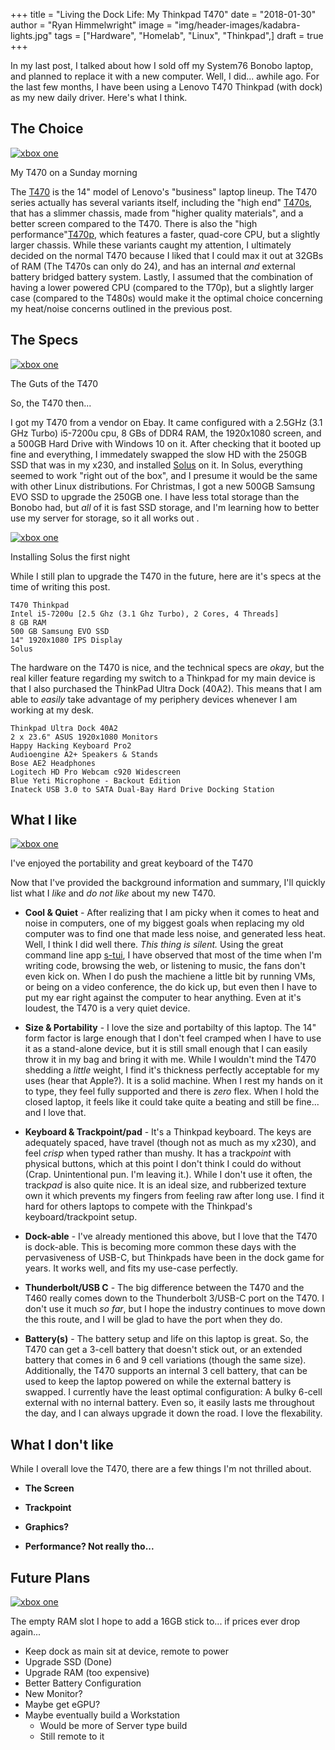 +++
title  = "Living the Dock Life: My Thinkpad T470"
date   = "2018-01-30"
author = "Ryan Himmelwright"
image  = "img/header-images/kadabra-lights.jpg"
tags   = ["Hardware", "Homelab", "Linux", "Thinkpad",]
draft  = true
+++

In my last post, I talked about how I sold off my System76 Bonobo laptop, and
 planned to replace it with a new computer. Well, I did... awhile ago. For the
 last few months, I have been using a Lenovo T470 Thinkpad (with dock) as my new
 daily driver. Here's what I think.

<!--more-->

## The Choice

<a href="../../img/posts/my-t470/coffee-picture.jpg"><img alt="xbox one" src="../../img/posts/my-t470/coffee-picture.jpg" style="max-width: 100%;"/></a>
<div class="caption">My T470 on a Sunday morning</div>

The
[T470](https://www.notebookcheck.net/Lenovo-ThinkPad-T470-Core-i5-Full-HD-Notebook-Review.198130.0.html)
is the 14" model of Lenovo's "business" laptop lineup. The T470 series actually
has several variants itself, including the "high end"
[T470s](https://www.notebookcheck.net/Lenovo-ThinkPad-T470s-Core-i7-WQHD-Laptop-Review.200880.0.html),
that has a slimmer chassis, made from "higher quality materials", and a better
screen compared to the T470. There is also the "high
performance"[T470p](https://www.notebookcheck.net/Lenovo-ThinkPad-T470p-Core-i7-GeForce-940MX-Laptop-Review.226802.0.html),
which features a faster, quad-core CPU, but a slightly larger chassis. While
these variants caught my attention, I ultimately decided on the normal T470
because I liked that I could max it out at 32GBs of RAM (The T470s can only do
24), and has an internal *and* external battery bridged battery system. Lastly,
I assumed that the combination of having a lower powered CPU (compared to the
T70p), but a slightly larger case (compared to the T480s) would make it the
optimal choice concerning my heat/noise concerns outlined in the previous post.

## The Specs

<a href="../../img/posts/my-t470/inside.jpg"><img alt="xbox one" src="../../img/posts/my-t470/inside.jpg" style="max-width: 100%;"/></a>
<div class="caption">The Guts of the T470</div>

So, the T470 then... 

I got my T470 from a vendor on Ebay. It came configured with a 2.5GHz (3.1 GHz
Turbo) i5-7200u cpu, 8 GBs of DDR4 RAM, the 1920x1080 screen, and a 500GB Hard
Drive with Windows 10 on it. After checking that it booted up fine and
everything, I immedately swapped the slow HD with the 250GB SSD that was in my
x230, and installed [Solus](https://solus-project.com) on it. In Solus,
everything seemed to work "right out of the box", and I presume it would be the
same with other Linux distributions. For Christmas, I got a new 500GB Samsung
EVO SSD to upgrade the 250GB one. I have less total storage than the Bonobo had,
but *all* of it is fast SSD storage, and I'm learning how to better use my
server for storage, so it all works out <i class="fa fa-smile-o"
aria-hidden="true"></i>.

<a href="../../img/posts/my-t470/solus-install.jpg"><img alt="xbox one" src="../../img/posts/my-t470/solus-install.jpg" style="max-width: 100%;"/></a>
<div class="caption">Installing Solus the first night</div>

While I still plan to upgrade the T470 in the future, here are it's specs at the
time of writing this post. 

```
T470 Thinkpad
Intel i5-7200u [2.5 Ghz (3.1 Ghz Turbo), 2 Cores, 4 Threads]
8 GB RAM
500 GB Samsung EVO SSD
14" 1920x1080 IPS Display 
Solus
```

The hardware on the T470 is nice, and the technical specs are *okay*, but the
real killer feature regarding my switch to a Thinkpad for my main device is that
I also purchased the ThinkPad Ultra Dock (40A2). This means that I am able to
*easily* take advantage of my periphery devices whenever I am working at my
desk. 

```
Thinkpad Ultra Dock 40A2
2 x 23.6" ASUS 1920x1080 Monitors
Happy Hacking Keyboard Pro2 
Audioengine A2+ Speakers & Stands
Bose AE2 Headphones
Logitech HD Pro Webcam c920 Widescreen
Blue Yeti Microphone - Backout Edition
Inateck USB 3.0 to SATA Dual-Bay Hard Drive Docking Station
```


## What I like

<a href="../../img/posts/my-t470/hotel.jpg"><img alt="xbox one" src="../../img/posts/my-t470/hotel.jpg" style="max-width: 100%;"/></a>
<div class="caption">I've enjoyed the portability and great keyboard of the T470</div>

Now that I've provided the background information and summary, I'll quickly list
what I *like* and *do not like* about my new T470.

- **Cool & Quiet** - After realizing that I am picky when it comes to heat and
  noise in computers, one of my biggest goals when replacing my old computer was
  to find one that made less noise, and generated less heat. Well, I think I did
  well there. *This thing is silent.* Using the great command line app
  [s-tui](https://amanusk.github.io/s-tui/), I have observed that most of the
  time when I'm writing code, browsing the web, or listening to music, the fans
  don't even kick on. When I do push the machiene a little bit by running VMs,
  or being on a video conference, the do kick up, but even then I have to put my
  ear right against the computer to hear anything. Even at it's loudest, the
  T470 is a very quiet device.
  
- **Size & Portability** - I love the size and portabilty of this laptop. The
  14" form factor is large enough that I don't feel cramped when I have to use
  it as a stand-alone device, but it is still small enough that I can easily
  throw it in my bag and bring it with me. While I wouldn't mind the T470
  shedding a *little* weight, I find it's thickness perfectly acceptable for my
  uses (hear that Apple?). It is a solid machine. When I rest my hands on it to
  type, they feel fully supported and there is *zero* flex. When I hold the
  closed laptop, it feels like it could take quite a beating and still be
  fine... and I love that.
  
- **Keyboard & Trackpoint/pad** - It's a Thinkpad keyboard. The keys are
  adequately spaced, have travel (though not as much as my x230), and feel
  *crisp* when typed rather than mushy. It has a track*point* with physical
  buttons, which at this point I don't think I could do without (Crap.
  Unintentional pun. I'm leaving it.). While I don't use it often, the
  track*pad* is also quite nice. It is an ideal size, and rubberized texture own
  it which prevents my fingers from feeling raw after long use. I find it hard
  for others laptops to compete with the Thinkpad's keyboard/trackpoint setup.
  
- **Dock-able** - I've already mentioned this above, but I love that the T470 is
  dock-able. This is becoming more common these days with the pervasiveness of
  USB-C, but Thinkpads have been in the dock game for years. It works well, and
  fits my use-case perfectly.

- **Thunderbolt/USB C** - The big difference between the T470 and the T460
  really comes down to the Thunderbolt 3/USB-C port on the T470. I don't use it
  much *so far*, but I hope the industry continues to move down the this route,
  and I will be glad to have the port when they do.

- **Battery(s)** - The battery setup and life on this laptop is great. So, the
  T470 can get a 3-cell battery that doesn't stick out, or an extended battery
  that comes in 6 and 9 cell variations (though the same size). Additionally,
  the T470 supports an internal 3 cell battery, that can be used to keep the
  laptop powered on while the external battery is swapped. I currently have the
  least optimal configuration: A bulky 6-cell external with no internal
  battery. Even so, it easily lasts me throughout the day, and I can always upgrade
  it down the road. I love the flexability.

## What I don't like

While I overall love the T470, there are a few things I'm not thrilled about.

- **The Screen**

- **Trackpoint**

- **Graphics?**

- **Performance? Not really tho...**

## Future Plans

<a href="../../img/posts/my-t470/ram-upgrade.jpg"><img alt="xbox one" src="../../img/posts/my-t470/ram-upgrade.jpg" style="max-width: 100%;"/></a>
<div class="caption">The empty RAM slot I hope to add a 16GB stick to... if prices ever drop again...</div>

* Keep dock as main sit at device, remote to power
* Upgrade SSD (Done)
* Upgrade RAM (too expensive)
* Better Battery Configuration
* New Monitor?
* Maybe get eGPU?
* Maybe eventually build a Workstation
  * Would be more of Server type build
  * Still remote to it
